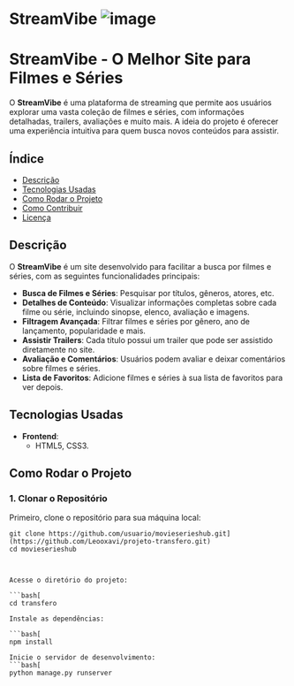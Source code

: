 ﻿# StreamVibe ![image](https://github.com/user-attachments/assets/01ff50a1-93fd-45f2-9e95-c4ad00a67686)



# StreamVibe - O Melhor Site para Filmes e Séries

O **StreamVibe** é uma plataforma de streaming que permite aos usuários explorar uma vasta coleção de filmes e séries, com informações detalhadas, trailers, avaliações e muito mais. A ideia do projeto é oferecer uma experiência intuitiva para quem busca novos conteúdos para assistir.

## Índice

- [Descrição](#descrição)
- [Tecnologias Usadas](#tecnologias-usadas)
- [Como Rodar o Projeto](#como-rodar-o-projeto)
- [Como Contribuir](#como-contribuir)
- [Licença](#licença)

## Descrição

O **StreamVibe** é um site desenvolvido para facilitar a busca por filmes e séries, com as seguintes funcionalidades principais:

- **Busca de Filmes e Séries**: Pesquisar por títulos, gêneros, atores, etc.
- **Detalhes de Conteúdo**: Visualizar informações completas sobre cada filme ou série, incluindo sinopse, elenco, avaliação e imagens.
- **Filtragem Avançada**: Filtrar filmes e séries por gênero, ano de lançamento, popularidade e mais.
- **Assistir Trailers**: Cada título possui um trailer que pode ser assistido diretamente no site.
- **Avaliação e Comentários**: Usuários podem avaliar e deixar comentários sobre filmes e séries.
- **Lista de Favoritos**: Adicione filmes e séries à sua lista de favoritos para ver depois.


## Tecnologias Usadas

- **Frontend**:
  - HTML5, CSS3.
  
## Como Rodar o Projeto

### 1. Clonar o Repositório

Primeiro, clone o repositório para sua máquina local:

```bash[
git clone https://github.com/usuario/movieserieshub.git](https://github.com/Leooxavi/projeto-transfero.git)
cd movieserieshub



Acesse o diretório do projeto:

```bash[
cd transfero

Instale as dependências:

```bash[
npm install

Inicie o servidor de desenvolvimento:
```bash[
python manage.py runserver
